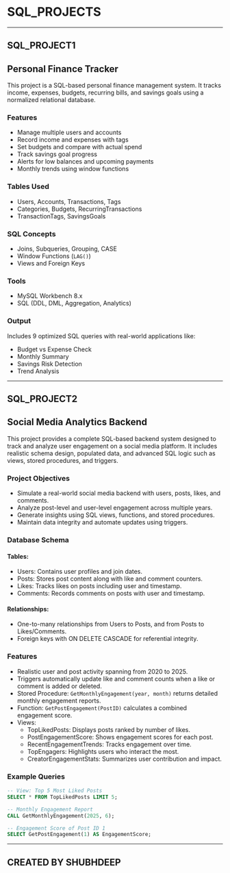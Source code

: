 # SQL_PROJECTS
---

## SQL_PROJECT1


## Personal Finance Tracker

This project is a SQL-based personal finance management system. It tracks income, expenses, budgets, recurring bills, and savings goals using a normalized relational database.

###  Features
- Manage multiple users and accounts
- Record income and expenses with tags
- Set budgets and compare with actual spend
- Track savings goal progress
- Alerts for low balances and upcoming payments
- Monthly trends using window functions

###  Tables Used
- Users, Accounts, Transactions, Tags
- Categories, Budgets, RecurringTransactions
- TransactionTags, SavingsGoals

###  SQL Concepts
- Joins, Subqueries, Grouping, CASE
- Window Functions (`LAG()`)
- Views and Foreign Keys

### Tools
- MySQL Workbench 8.x  
- SQL (DDL, DML, Aggregation, Analytics)

### Output
Includes 9 optimized SQL queries with real-world applications like:
- Budget vs Expense Check
- Monthly Summary
- Savings Risk Detection
- Trend Analysis

---



## SQL_PROJECT2
## Social Media Analytics Backend 

This project provides a complete SQL-based backend system designed to track and analyze user engagement on a social media platform. It includes realistic schema design, populated data, and advanced SQL logic such as views, stored procedures, and triggers.


### Project Objectives

- Simulate a real-world social media backend with users, posts, likes, and comments.
- Analyze post-level and user-level engagement across multiple years.
- Generate insights using SQL views, functions, and stored procedures.
- Maintain data integrity and automate updates using triggers.



### Database Schema

#### Tables:
- Users: Contains user profiles and join dates.
- Posts: Stores post content along with like and comment counters.
- Likes: Tracks likes on posts including user and timestamp.
- Comments: Records comments on posts with user and timestamp.

#### Relationships:
- One-to-many relationships from Users to Posts, and from Posts to Likes/Comments.
- Foreign keys with ON DELETE CASCADE for referential integrity.


### Features

- Realistic user and post activity spanning from 2020 to 2025.
- Triggers automatically update like and comment counts when a like or comment is added or deleted.
- Stored Procedure: `GetMonthlyEngagement(year, month)` returns detailed monthly engagement reports.
- Function: `GetPostEngagement(PostID)` calculates a combined engagement score.
- Views:
  - TopLikedPosts: Displays posts ranked by number of likes.
  - PostEngagementScore: Shows engagement scores for each post.
  - RecentEngagementTrends: Tracks engagement over time.
  - TopEngagers: Highlights users who interact the most.
  - CreatorEngagementStats: Summarizes user contribution and impact.



### Example Queries

```sql
-- View: Top 5 Most Liked Posts
SELECT * FROM TopLikedPosts LIMIT 5;

-- Monthly Engagement Report
CALL GetMonthlyEngagement(2025, 6);

-- Engagement Score of Post ID 1
SELECT GetPostEngagement(1) AS EngagementScore;

```

---
## CREATED BY SHUBHDEEP


